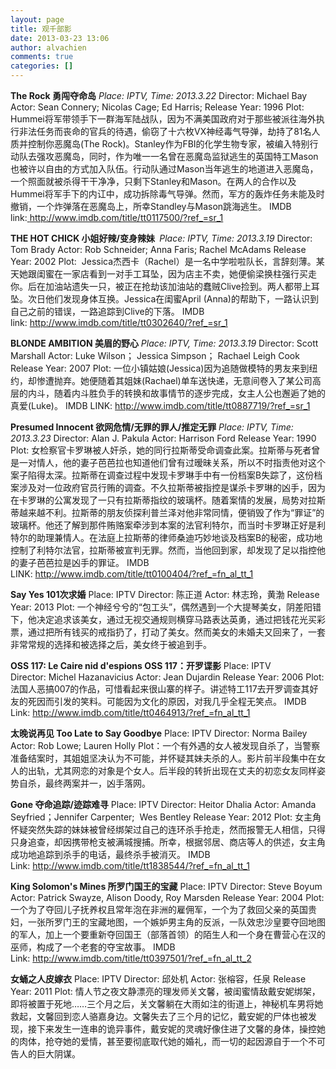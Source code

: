 ```yaml
---
layout: page
title: 观千部影
date: 2013-03-23 13:06
author: alvachien
comments: true
categories: []
---
```

<strong>The Rock 勇闯夺命岛</strong>
<em>Place: IPTV, Time: 2013.3.22</em>
Director: Michael Bay
Actor: Sean Connery; Nicolas Cage; Ed Harris;
Release Year: 1996
Plot: Hummei将军带领手下一群海军陆战队，因为不满美国政府对于那些被派往海外执行非法任务而丧命的官兵的待遇，偷窃了十六枚VX神经毒气导弹，劫持了81名人质并控制你恶魔岛(The Rock)。Stanley作为FBI的化学生物专家，被编入特别行动队去强攻恶魔岛，同时，作为唯一一名曾在恶魔岛监狱逃生的英国特工Mason也被许以自由的方式加入队伍。行动队通过Mason当年逃生的地道进入恶魔岛，一个照面就被杀得干干净净，只剩下Stanley和Mason。在两人的合作以及Hummei将军手下的内讧中，成功拆除毒气导弹。然而，军方的轰炸任务未能及时撤销，一个炸弹落在恶魔岛上，所幸Standley与Mason跳海逃生。
IMDB link:<a title="The Rock" href="http://www.imdb.com/title/tt0117500/?ref_=sr_1" target="_blank"> http://www.imdb.com/title/tt0117500/?ref_=sr_1</a>

<strong>THE HOT CHICK 小姐好辣/变身辣妹 </strong>
<em>Place: IPTV, Time: 2013.3.19</em>
Director: Tom Brady
Actor: Rob Schneider; Anna Faris; Rachel McAdams
Release Year: 2002
Plot:  Jessica杰西卡（Rachel）是一名中学啦啦队长，言辞刻薄。某天她跟闺蜜在一家店看到一对手工耳坠，因为店主不卖，她便偷梁换柱强行买走你。后在加油站遗失一只，被正在抢劫该加油站的蠢贼Clive捡到。两人都带上耳坠。次日他们发现身体互换。Jessica在闺蜜April (Anna)的帮助下，一路认识到自己之前的错误，一路追踪到Clive的下落。
IMDB link: <a title="THE HOT CHICK" href="http://www.imdb.com/title/tt0302640/?ref_=sr_1" target="_blank">http://www.imdb.com/title/tt0302640/?ref_=sr_1</a>

<strong>BLONDE AMBITION 美眉的野心</strong>
<em>Place: IPTV, Time: 2013.3.19</em>
Director: Scott Marshall
Actor: Luke Wilson； Jessica Simpson； Rachael Leigh Cook
Release Year: 2007
Plot: 一位小镇姑娘(Jessica)因为追随做模特的男友来到纽约，却惨遭抛弃。她便随着其姐妹(Rachael)单车送快递，无意间卷入了某公司高层的内斗，随着内斗胜负手的转换和故事情节的逐步完成，女主人公也邂逅了她的真爱(Luke)。
IMDB LINK: <a title="BLONDE AMBITION" href="http://www.imdb.com/title/tt0887719/?ref_=sr_1" target="_blank">http://www.imdb.com/title/tt0887719/?ref_=sr_1</a>

<strong>Presumed Innocent 欲网危情/无罪的罪人/推定无罪</strong>
<em>Place: IPTV, Time: 2013.3.23</em>
Director: Alan J. Pakula
Actor: Harrison Ford
Release Year: 1990
Plot: 女检察官卡罗琳被人奸杀，她的同行拉斯蒂受命调查此案。拉斯蒂与死者曾是一对情人，他的妻子芭芭拉也知道他们曾有过暧昧关系，所以不时指责他对这个案子陷得太深。拉斯蒂在调查过程中发现卡罗琳手中有一份档案B失踪了，这份档案涉及对一位政府官员行贿的调查。不久拉斯蒂被指控是谋杀卡罗琳的凶手，因为在卡罗琳的公寓发现了一只有拉斯蒂指纹的玻璃杯。随着案情的发展，局势对拉斯蒂越来越不利。拉斯蒂的朋友侦探利普兰泽对他非常同情，便销毁了作为“罪证”的玻璃杯。他还了解到那件贿赂案牵涉到本案的法官利特尔，而当时卡罗琳正好是利特尔的助理兼情人。在法庭上拉斯蒂的律师桑迪巧妙地谈及档案B的秘密，成功地控制了利特尔法官，拉斯蒂被宣判无罪。然而，当他回到家，却发现了足以指控他的妻子芭芭拉是凶手的罪证。
IMDB LINK: <a title="http://www.imdb.com/title/tt0100404/?ref_=fn_al_tt_1" href="http://www.imdb.com/title/tt0100404/?ref_=fn_al_tt_1" target="_blank">http://www.imdb.com/title/tt0100404/?ref_=fn_al_tt_1</a>

<strong>Say Yes 101次求婚</strong>
Place: IPTV
Director: 陈正道
Actor: 林志玲，黄渤
Release Year: 2013
Plot: 一个神经兮兮的“包工头”，偶然遇到一个大提琴美女，阴差阳错下，他决定追求该美女，通过无视交通规则横穿马路表达英勇，通过把钱花光买彩票，通过把所有钱买的戒指扔了，打动了美女。然而美女的未婚夫又回来了，一套非常常规的选择和被选择之后，美女终于被追到手。

<strong>OSS 117: Le Caire nid d'espions OSS 117：开罗谍影</strong>
Place: IPTV
Director: Michel Hazanavicius
Actor: Jean Dujardin
Release Year: 2006
Plot: 法国人恶搞007的作品，可惜看起来很山寨的样子。讲述特工117去开罗调查其好友的死因而引发的笑料。可能因为文化的原因，对我几乎全程无笑点。
IMDB Link: <a href="http://www.imdb.com/title/tt0464913/?ref_=fn_al_tt_1">http://www.imdb.com/title/tt0464913/?ref_=fn_al_tt_1</a>

<strong>太晚说再见 Too Late to Say Goodbye</strong>
Place: IPTV
Director: Norma Bailey
Actor: Rob Lowe; Lauren Holly
Plot：一个有外遇的女人被发现自杀了，当警察准备结案时，其姐姐坚决认为不可能，并怀疑其妹夫杀的人。影片前半段集中在女人的出轨，尤其网恋的对象是个女人。后半段的转折出现在丈夫的初恋女友同样姿势自杀，最终两案并一，凶手落网。

<strong>Gone 夺命追踪/迹踪难寻</strong>
Place: IPTV
Director: Heitor Dhalia
Actor: Amanda Seyfried；Jennifer Carpenter;  Wes Bentley
Release Year: 2012
Plot: 女主角怀疑突然失踪的妹妹被曾经绑架过自己的连环杀手抢走，然而报警无人相信，只得只身追查，却因携带枪支被满城搜捕。所幸，根据邻居、商店等人的供述，女主角成功地追踪到杀手的电话，最终杀手被消灭。
IMDB Link: <a title="Gone" href="http://www.imdb.com/title/tt1838544/?ref_=fn_al_tt_1" target="_blank">http://www.imdb.com/title/tt1838544/?ref_=fn_al_tt_1</a>

<strong>King Solomon's Mines 所罗门国王的宝藏</strong>
Place: IPTV
Director: Steve Boyum
Actor: Patrick Swayze, Alison Doody, Roy Marsden
Release Year: 2004
Plot: 一个为了夺回儿子抚养权且常年泡在非洲的雇佣军，一个为了救回父亲的英国贵妇，一张所罗门王的宝藏地图，一个嫉妒男主角的反派，一队效忠沙皇要夺回地图的军人，加上一个要重新夺回国王（部落首领）的陌生人和一个身在曹营心在汉的巫师，构成了一个老套的夺宝故事。
IMDB Link: <a title="King Solomon's Mines" href="http://www.imdb.com/title/tt0397501/?ref_=fn_al_tt_2" target="_blank">http://www.imdb.com/title/tt0397501/?ref_=fn_al_tt_2</a>

<strong>女蛹之人皮嫁衣</strong>
Place: IPTV
Director: 邱处机
Actor: 张榕容，任泉
Release Year: 2011
Plot: 情人节之夜文静漂亮的理发师关文馨，被闺蜜情敌戴安妮绑架，即将被置于死地……三个月之后，关文馨躺在大雨如注的街道上，神秘机车男将她救起，文馨回到恋人骆嘉身边。文馨失去了三个月的记忆，戴安妮的尸体也被发现，接下来发生一连串的诡异事件，戴安妮的灵魂好像住进了文馨的身体，操控她的肉体，抢夺她的爱情，甚至要彻底取代她的婚礼，而一切的起因源自于一个不可告人的巨大阴谋。

&nbsp;
